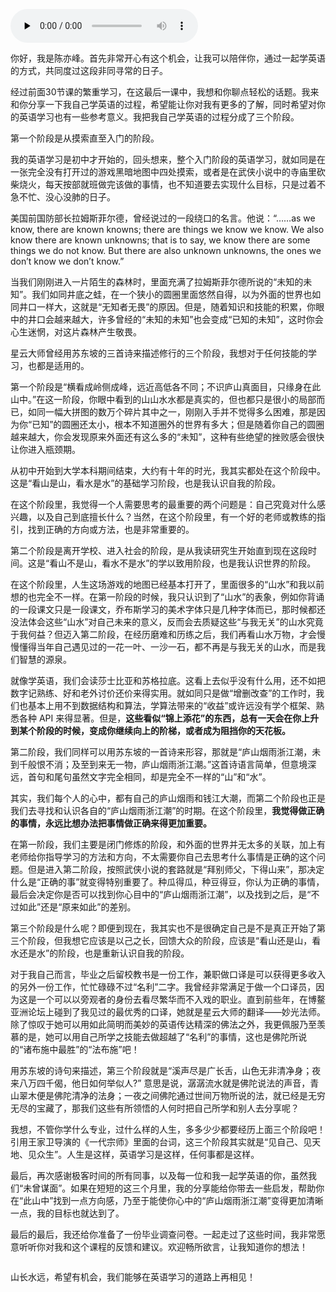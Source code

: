 <audio id="audio" title="结束语 | 学英语也是修行" controls="" preload="none"><source id="mp3" src="https://static001.geekbang.org/resource/audio/76/03/76e82f53ea015449937b883050be7603.mp3"></audio>

你好，我是陈亦峰。首先非常开心有这个机会，让我可以陪伴你，通过一起学英语的方式，共同度过这段非同寻常的日子。

经过前面30节课的繁重学习，在这最后一课中，我想和你聊点轻松的话题。我来和你分享一下我自己学英语的过程，希望能让你对我有更多的了解，同时希望对你的英语学习也有一些参考意义。我把我自己学英语的过程分成了三个阶段。

第一个阶段是从摸索直至入门的阶段。

我的英语学习是初中才开始的，回头想来，整个入门阶段的英语学习，就如同是在一张完全没有打开过的游戏黑暗地图中四处摸索，或者是在武侠小说中的寺庙里砍柴烧火，每天按部就班做完该做的事情，也不知道要去实现什么目标，只是过着不急不忙、没心没肺的日子。

美国前国防部长拉姆斯菲尔德，曾经说过的一段绕口的名言。他说：“……as we know, there are known knowns; there are things we know we know. We also know there are known unknowns; that is to say, we know there are some things we do not know. But there are also unknown unknowns, the ones we don’t know we don’t know.”

当我们刚刚进入一片陌生的森林时，里面充满了拉姆斯菲尔德所说的“未知的未知”。我们如同井底之蛙，在一个狭小的圆圈里面悠然自得，以为外面的世界也如同井口一样大，这就是“无知者无畏”的原因。但是，随着知识和技能的积累，你眼中的井口会越来越大，许多曾经的“未知的未知”也会变成“已知的未知”，这时你会心生迷惘，对这片森林产生敬畏。

星云大师曾经用苏东坡的三首诗来描述修行的三个阶段，我想对于任何技能的学习，也都是适用的。

第一个阶段是“横看成岭侧成峰，远近高低各不同；不识庐山真面目，只缘身在此山中。”在这一阶段，你眼中看到的山山水水都是真实的，但也都只是很小的局部而已，如同一幅大拼图的数万个碎片其中之一，刚刚入手并不觉得多么困难，那是因为你“已知”的圆圈还太小，根本不知道圈外的世界有多大；但是随着你自己的圆圈越来越大，你会发现原来外面还有这么多的“未知”，这种有些绝望的挫败感会很快让你进入瓶颈期。

从初中开始到大学本科期间结束，大约有十年的时光，我其实都处在这个阶段中。这是“看山是山，看水是水”的基础学习阶段，也是我认识自我的阶段。

在这个阶段里，我觉得一个人需要思考的最重要的两个问题是：自己究竟对什么感兴趣，以及自己到底擅长什么？当然，在这个阶段里，有一个好的老师或教练的指引，找到正确的方向或方法，也是非常重要的。

第二个阶段是离开学校、进入社会的阶段，是从我读研究生开始直到现在这段时间。这是“看山不是山，看水不是水”的学以致用阶段，也是我认识世界的阶段。

在这个阶段里，人生这场游戏的地图已经基本打开了，里面很多的“山水”和我以前想的也完全不一样。在第一阶段的时候，我只认识到了“山水”的表象，例如你背诵的一段课文只是一段课文，乔布斯学习的美术字体只是几种字体而已，那时候都还没法体会这些“山水”对自己未来的意义，反而会去质疑这些“与我无关”的山水究竟于我何益？但迈入第二阶段，在经历磨难和历练之后，我们再看山水万物，才会慢慢懂得当年自己遇见过的一花一叶、一沙一石，都不再是与我无关的山水，而是我们智慧的源泉。

就像学英语，我们会读莎士比亚和苏格拉底。这看上去似乎没有什么用，还不如把数字记熟练、好和老外讨价还价来得实用。就如同只是做“增删改查”的工作时，我们也基本上用不到数据结构和算法，学算法带来的“收益”或许远没有学个框架、熟悉各种 API 来得显著。但是，**这些看似“锦上添花”的东西，总有一天会在你上升到某个阶段的时候，变成你继续向上的阶梯，或者成为阻挡你的天花板。**

第二阶段，我们同样可以用苏东坡的一首诗来形容，那就是“庐山烟雨浙江潮，未到千般恨不消；及至到来无一物，庐山烟雨浙江潮。”这首诗语言简单，但意境深远，首句和尾句虽然文字完全相同，却是完全不一样的“山”和“水”。

其实，我们每个人的心中，都有自己的庐山烟雨和钱江大潮，而第二个阶段也正是我们去寻找和认识各自的“庐山烟雨浙江潮”的时期。在这个阶段里，**我觉得做正确的事情，永远比想办法把事情做正确来得更加重要。**

在第一阶段，我们主要是闭门修炼的阶段，和外面的世界并无太多的关联，加上有老师给你指导学习的方法和方向，不太需要你自己去思考什么事情是正确的这个问题。但是进入第二阶段，按照武侠小说的套路就是“拜别师父，下得山来”，那决定什么是“正确的事”就变得特别重要了。种瓜得瓜，种豆得豆，你认为正确的事情，最后会决定你是否可以找到你心目中的“庐山烟雨浙江潮”，以及找到之后，是“不过如此”还是“原来如此”的差别。

第三个阶段是什么呢？即便到现在，我其实也不是很确定自己是不是真正开始了第三个阶段，但我想它应该是以己之长，回馈大众的阶段，应该是“看山还是山，看水还是水”的阶段，也是重新认识自我的阶段。

对于我自己而言，毕业之后留校教书是一份工作，兼职做口译是可以获得更多收入的另外一份工作，忙忙碌碌不过“名利”二字。我曾经非常满足于做一个口译员，因为这是一个可以以旁观者的身份去看尽繁华而不入戏的职业。直到前些年，在博鳌亚洲论坛上碰到了我见过的最优秀的口译，她就是星云大师的翻译——妙光法师。除了惊叹于她可以用如此简明而美妙的英语传达精深的佛法之外，我更佩服乃至羡慕的是，她可以用自己所学之技能去做超越了“名利”的事情，这也是佛陀所说的“诸布施中最胜”的“法布施”吧！

用苏东坡的诗句来描述，第三个阶段就是“溪声尽是广长舌，山色无非清净身；夜来八万四千偈，他日如何举似人?” 意思是说，潺潺流水就是佛陀说法的声音，青山翠木便是佛陀清净的法身；一夜之间佛陀通过世间万物所说的法，就已经是无穷无尽的宝藏了，那我们这些有所领悟的人何时把自己所学和别人去分享呢？

我想，不管你学什么专业，过什么样的人生，多多少少都要经历上面三个阶段吧！引用王家卫导演的《一代宗师》里面的台词，这三个阶段其实就是“见自己、见天地、见众生”。人生是这样，英语学习是这样，任何事都是这样。

最后，再次感谢极客时间的所有同事，以及每一位和我一起学英语的你，虽然我们“未曾谋面”。如果在短短的这三个月里，我的分享能给你带去一些启发，帮助你在“此山中”找到一点方向感，乃至于能使你心中的“庐山烟雨浙江潮”变得更加清晰一点，我的目标也就达到了。

最后的最后，我还给你准备了一份毕业调查问卷。一起走过了这些时间，我非常愿意听听你对我和这个课程的反馈和建议。欢迎畅所欲言，让我知道你的想法！

[<img src="https://static001.geekbang.org/resource/image/f6/37/f64383b0181ce37691aeaf1e122f9337.jpg" alt="">](https://jinshuju.net/f/EsDv8h)

山长水远，希望有机会，我们能够在英语学习的道路上再相见！
